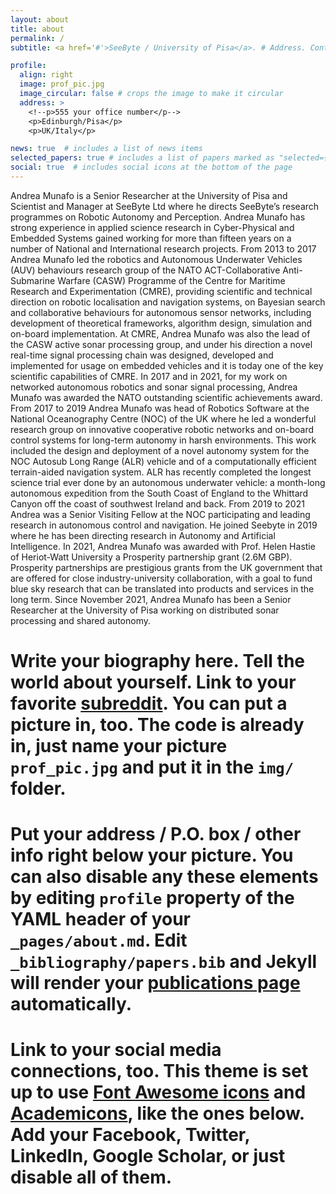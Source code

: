 ```yaml
---
layout: about
title: about
permalink: /
subtitle: <a href='#'>SeeByte / University of Pisa</a>. # Address. Contacts. Moto. Etc.

profile:
  align: right
  image: prof_pic.jpg
  image_circular: false # crops the image to make it circular
  address: >
    <!--p>555 your office number</p-->
    <p>Edinburgh/Pisa</p>
    <p>UK/Italy</p>

news: true  # includes a list of news items
selected_papers: true # includes a list of papers marked as "selected={true}"
social: true  # includes social icons at the bottom of the page
---
```

Andrea Munafo is a Senior Researcher at the University of Pisa and Scientist and Manager at SeeByte Ltd where he directs SeeByte’s research programmes on Robotic Autonomy and Perception. Andrea Munafo has strong experience in applied science research in Cyber-Physical and Embedded Systems gained working for more than fifteen years on a number of National and International research projects. From 2013 to 2017 Andrea Munafo led the robotics and Autonomous Underwater Vehicles (AUV) behaviours research group of the NATO ACT-Collaborative Anti-Submarine Warfare (CASW) Programme of the Centre for Maritime Research and Experimentation (CMRE), providing scientific and technical direction on robotic localisation and navigation systems, on Bayesian search and collaborative behaviours for autonomous sensor networks, including development of theoretical frameworks, algorithm design, simulation and on-board implementation. At CMRE, Andrea Munafo was also the lead of the CASW active sonar processing group, and under his direction a novel real-time signal processing chain was designed, developed and implemented for usage on embedded vehicles and it is today one of the key scientific capabilities of CMRE. In 2017 and in 2021, for my work on networked autonomous robotics and sonar signal processing, Andrea Munafo was awarded the NATO outstanding scientific achievements award. From 2017 to 2019 Andrea Munafo was head of Robotics Software at the National Oceanography Centre (NOC) of the UK where he led a wonderful research group on innovative cooperative robotic networks and on-board control systems for long-term autonomy in harsh environments. This work included the design and deployment of a novel autonomy system for the NOC Autosub Long Range (ALR) vehicle and of a computationally efficient terrain-aided navigation system. ALR has recently completed the longest science trial ever done by an autonomous underwater vehicle: a month-long autonomous expedition from the South Coast of England to the Whittard Canyon off the coast of southwest Ireland and back. From 2019 to 2021 Andrea was a Senior Visiting Fellow at the NOC participating and leading research in autonomous control and navigation. He joined Seebyte in 2019 where he has been directing research in Autonomy and Artificial Intelligence. In 2021, Andrea Munafo was awarded with Prof. Helen Hastie of Heriot-Watt University a Prosperity partnership grant (2.6M GBP). Prosperity partnerships are prestigious grants from the UK government that are offered for close industry-university collaboration, with a goal to fund blue sky research that can be translated into products and services in the long term. Since November 2021, Andrea Munafo has been a Senior Researcher at the University of Pisa working on distributed sonar processing and shared autonomy.

# Write your biography here. Tell the world about yourself. Link to your favorite [subreddit](http://reddit.com). You can put a picture in, too. The code is already in, just name your picture `prof_pic.jpg` and put it in the `img/` folder.

# Put your address / P.O. box / other info right below your picture. You can also disable any these elements by editing `profile` property of the YAML header of your `_pages/about.md`. Edit `_bibliography/papers.bib` and Jekyll will render your [publications page](/al-folio/publications/) automatically.

# Link to your social media connections, too. This theme is set up to use [Font Awesome icons](http://fortawesome.github.io/Font-Awesome/) and [Academicons](https://jpswalsh.github.io/academicons/), like the ones below. Add your Facebook, Twitter, LinkedIn, Google Scholar, or just disable all of them.

